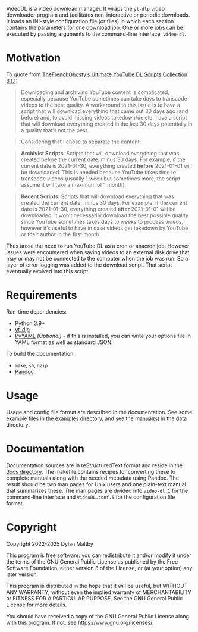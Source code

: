 VideoDL is a video download manager.
It wraps the `yt-dlp` video downloader program and facilitates
non-interactive or periodic downloads.
It loads an INI-style configuration file (or files) in which each section
contains the parameters for one download job.
One or more jobs can be executed by passing arguments to the command-line
interface, `video-dl`.

# Motivation

To quote from [TheFrenchGhosty’s Ultimate YouTube DL Scripts
Collection 3.1.1][0]:

> Downloading and archiving YouTube content is complicated, especially
> because YouTube sometimes can take days to transcode videos to the
> best quality. A workaround to this issue is to have a script that will
> download everything that came out 30 days ago (and before) and, to
> avoid missing videos takedown/delete, have a script that will download
> everything created in the last 30 days potentially in a quality that’s
> not the best.

> Considering that I chose to separate the content:

> **Archivist Scripts**: Scripts that will download everything that was
> created before the current date, minus 30 days. For example, if the
> current date is 2021-01-30, everything created **before** 2021-01-01
> will be downloaded. This is needed because YouTube takes time to
> transcode videos (usually 1 week but sometimes more, the script assume
> it will take a maximum of 1 month).

> **Recent Scripts**: Scripts that will download everything that was
> created the current date, minus 30 days. For example, if the current
> date is 2021-01-30, everything created **after** 2021-01-01 will be
> downloaded, it won’t necessarily download the best possible quality
> since YouTube sometimes takes days to weeks to process videos, however
> it’s useful to have in case videos get takedown by YouTube or their
> author in the first month.

Thus arose the need to run YouTube DL as a cron or anacron job.
However issues were encountered when saving videos to an external disk drive
that may or may not be connected to the computer when the job was run.
So a layer of error logging was added to the download script.
That script eventually evolved into this script.

[0]: https://github.com/TheFrenchGhosty/TheFrenchGhostys-Ultimate-YouTube-DL-Scripts-Collection/blob/master/docs/Scripts-Type.md

# Requirements

Run-time dependencies:

  - Python 3.9+
  - [yt-dlp][1]
  - [PyYAML][2] *(Optional)* - if this is installed, you can write your
    options file in YAML format as well as standard JSON.

To build the documentation:

  - `make`, `sh`, `gzip`
  - [Pandoc][3]

[1]: https://github.com/yt-dlp/yt-dlp/
[2]: https://pyyaml.org/
[3]: https://pandoc.org/

# Usage

Usage and config file format are described in the documentation.
See some example files in the [examples directory](examples),
and see the manual(s) in the data directory.

# Documentation

Documentation sources are in reStructuredText format
and reside in the [docs directory](docs).
The makefile contains recipes for converting these to complete manuals
along with the needed metadata using Pandoc.
The result should be two man pages for Unix users
and one plain-text manual that summarizes these.
The man pages are divided into `video-dl.1` for the command-line interface
and `VideoDL.conf.5` for the configuration file format.

# Copyright

Copyright 2022-2025 Dylan Maltby

This program is free software: you can redistribute it and/or modify it
under the terms of the GNU General Public License as published by the
Free Software Foundation, either version 3 of the License, or (at your
option) any later version.

This program is distributed in the hope that it will be useful, but
WITHOUT ANY WARRANTY; without even the implied warranty of
MERCHANTABILITY or FITNESS FOR A PARTICULAR PURPOSE. See the GNU General
Public License for more details.

You should have received a copy of the GNU General Public License along
with this program. If not, see <https://www.gnu.org/licenses/>.
